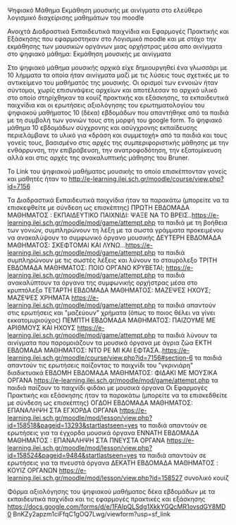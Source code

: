 Ψηφιακό Μάθημα Εκμάθηση μουσικής με  αινίγματα στο ελεύθερο λογισμικό διαχείρισης μαθημάτων του moodle

Ανοιχτά Διαδραστικά Εκπαιδευτικά  παιχνίδια και Εφαρμογές Πρακτικής και Εξάσκησης που εφαρμοστηκαν στο Λογισμικό moodle  και με στόχο την εκμάθησης των μουσικών οργάνων μιας ορχήστρας μέσα απο αινίγματα στο ψηφιακό μάθημα: Εκμάθηση μουσικής με αινίγματα

Στο ψηφιακό μάθημα μουσικής αρχικά είχε δημιουργηθεί ένα γλωσσάρι με 10 λήμματα τα οποία ήταν αινίγματα μαζί με τις λύσεις τους σχετικές με το αντικείμενο του μαθήματός της μουσικής. Οι ορισμοί των εννοιών ήταν σύντομοι, χωρίς επισυνάψεις αρχείων και αποτέλεσαν το αρχικό υλικό στο οποίο στηρίχθηκαν τα κουίζ πρακτικής και εξάσκησης, τα εκπαιδευτικά παιχνίδια και οι ερωτήσεις αξιολόγησης του ερωτηματολογίου του ψηφιακού μαθήματος 10 (δέκα) εβδομάδων που απαντήθηκε από τα παιδιά με τη συμβολή των γονιών τους στη μορφή του google form. Το ψηφιακό μάθημα 10 εβδομάδων σύγχρονης και ασύγχρονης εκπαίδευσης περιελάμβανε το υλικό για «δράση και συμμετοχή» από τα παιδιά και τους γονείς τους, βασισμένο στις αρχές της συμπεριφοριστικής μάθησης με την ενθάρρυνση, την επιβράβευση, την ανατροφοδότηση, την εξατομίκευση αλλά και στις αρχές της ανακαλυπτικής μάθησης του Bruner.

Το Link του ψηφιακού μαθήματος μουσικής το οποίο επισκέπτονταν γονείς και μαθητές ήταν το http://e-learning.ilei.sch.gr/moodle/course/view.php?id=7156

Τα Διαδραστικά Εκπαιδευτικά παιχνίδια ήταν τα παρακάτω (μπορείτε να τα επισκεφθείτε με σύνδεση ως επισκέπτης)
ΠΡΩΤΗ ΕΒΔΟΜΑΔΑ ΜΑΘΗΜΑΤΟΣ : ΕΚΠΑΙΔΕΥΤΙΚΟ ΠΑΙΧΝΙΔΙ: ΨΑΞΕ ΝΑ ΤΟ ΒΡΕΙΣ..https://e-learning.ilei.sch.gr/moodle/mod/game/attempt.php τα παιδιά με τη βοήθεια των γονιών, συμπληρώνουν τη λέξη με τα σωστά γράμματα προκειμένου να ανακαλύψουν το συμφωνικό όργανο μουσικής 
ΔΕΥΤΕΡΗ ΕΒΔΟΜΑΔΑ ΜΑΘΗΜΑΤΟΣ: ΣΚΕΦΤΟΜΑΙ ΚΑΙ ΛΥΝΩ...https://e-learning.ilei.sch.gr/moodle/mod/game/attempt.php  τα παιδιά συμπληρώνουν με τις σωστές λέξεις και λύνουν το σταυρόλεξο
ΤΡΙΤΗ ΕΒΔΟΜΑΔΑ ΜΑΘΗΜΑΤΟΣ: ΠΟΙΟ ΟΡΓΑΝΟ ΚΡΥΒΕΤΑΙ; https://e-learning.ilei.sch.gr/moodle/mod/game/attempt.php τα παιδιά ανακαλύπτουν τα όργανα της συμφωνικής ορχήστρας μέσα στο κρυπτόλεξο
ΤΕΤΑΡΤΗ ΕΒΔΟΜΑΔΑ ΜΑΘΗΜΑΤΟΣ: ΜΑΖΕΨΕΣ ΗΧΟΥΣ; ΜΑΖΕΨΕΣ ΧΡΗΜΑΤΑ https://e-learning.ilei.sch.gr/moodle/mod/game/attempt.php τα παιδιά απαντούν στις ερωτήσεις και "μαζεύουν" χρήματα (όπως το ποιος θέλει να γίνει εκκατομυριούχος)
ΠΕΜΠΤΗ ΕΒΔΟΜΑΔΑ ΜΑΘΗΜΑΤΟΣ: ΠΑΙΖΟΥΜΕ ΜΕ ΑΡΙΘΜΟΥΣ ΚΑΙ ΗΧΟΥΣ https://e-learning.ilei.sch.gr/moodle/mod/game/attempt.php τα παιδιά λύνουν τα αινίγματα που παρομοιάζουν τα μουσικά όργανα με άγρια ζώα 
ΕΚΤΗ ΕΒΔΟΜΑΔΑ ΜΑΘΗΜΑΤΟΣ: ΝΤΟ ΡΕ ΜΙ ΚΑΙ ΕΦΤΑΣΑ..https://e-learning.ilei.sch.gr/moodle/course/view.php?id=7156#section-6 τα παιδιά απαντούν τις ερωτήσεις παίζοντας το παιχνίδι του "γκρινιάρη" διαδικτυακά
ΕΒΔΟΜΗ ΕΒΔΟΜΑΔΑ ΜΑΘΗΜΑΤΟΣ: ΦΙΔΑΚΙ ΜΕ ΜΟΥΣΙΚΑ ΟΡΓΑΝΑ https://e-learning.ilei.sch.gr/moodle/mod/game/attempt.php τα παιδιά παίζουν το παιχνίδι φιδάκι με μουσικά όργανα
Οι Εφαρμογές Πρακτικής και εξάσκησης ήταν τα παρακάτω (μπορείτε να τα επισκεδθείτε με σύνδεση ως επισκέπτης)
ΟΓΔΟΗ ΕΒΔΟΜΑΔΑ ΜΑΘΗΜΑΤΟΣ: EΠΑΝΑΛΗΨΗ ΣΤΑ ΕΓΧΟΡΔΑ  ΟΡΓΑΝΑ https://e-learning.ilei.sch.gr/moodle/mod/lesson/view.php?id=158518&pageid=13293&startlastseen=yes τα παιδιά απαντούν σε ερωτήσεις για τα  έγχορδα μουσικά όργανα 
ΕΝΝΑΤΗ ΕΒΔΟΜΑΔΑ ΜΑΘΗΜΑΤΟΣ : ΕΠΑΝΑΛΗΨΗ ΣΤΑ ΠΝΕΥΣΤΑ ΟΡΓΑΝΑ https://e-learning.ilei.sch.gr/moodle/mod/lesson/view.php?id=158524&pageid=9484&startlastseen=yes τα παιδιά απαντούν σε ερωτήσεις για τα πνευστά όργανα
ΔΕΚΑΤΗ ΕΒΔΟΜΑΔΑ ΜΑΘΗΜΑΤΟΣ : KOYIZ ΟΡΓΑΝΩΝ https://e-learning.ilei.sch.gr/moodle/mod/lesson/view.php?id=158527 συνολικό κουίζ

Φόρμα αξιολόγησης του ψηφιακού μαθήματος δέκα εβδομάδων με τα εκπαιδευτικά παχνίδια και τις εφαρμογές πρακτικές και εξάσκησης
https://docs.google.com/forms/d/e/1FAIpQLSdg1XkkYGQcMR1ovsdGY8MD0
BnKZy2apzm1ciFfqC1gOQ7Lwg/viewform?usp=sf_link
